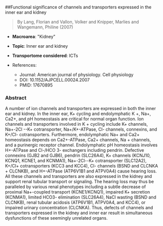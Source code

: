 ##Functional significance of channels and transporters expressed in the inner ear and kidney

> By Lang, Florian and Vallon, Volker and Knipper, Marlies and Wangemann, Philine (2007)

- **Macroarea**: "Kidney"
- **Topic**: Inner ear and kidney
- **Transportome considered**: ICTs

- References:
  - Journal: American journal of physiology. Cell physiology
  - DOI: 10.1152/AJPCELL.00024.2007
  - PMID: 17670895

### Abstract

A number of ion channels and transporters are expressed in both the inner ear and kidney. In the inner ear, K+ cycling and endolymphatic K +, Na+, Ca2+, and pH homeostasis are critical for normal organ function. Ion channels and transporters involved in K + cycling include K+ channels, Na+-2Cl --K+ cotransporter, Na+/K+-ATPase, Cl- channels, connexins, and K+/Cl- cotransporters. Furthermore, endolymphatic Na+ and Ca2+ homeostasis depends on Ca2+-ATPase, Ca2+ channels, Na + channels, and a purinergic receptor channel. Endolymphatic pH homeostasis involves H+-ATPase and Cl-/HCO 3- exchangers including pendrin. Defective connexins (GJB2 and GJB6), pendrin (SLC26A4), K+ channels (KCNJ10, KCNQ1, KCNE1, and KCNMA1), Na+-2Cl--K+ cotransporter (SLC12A2), K+/Cl+ cotransporters (KCC3 and KCC4), Cl- channels (BSND and CLCNKA + CLCNKB), and H+-ATPase (ATP6V1B1 and ATPV0A4) cause hearing loss. All these channels and transporters are also expressed in the kidney and support renal tubular transport or signaling. The hearing loss may thus be paralleled by various renal phenotypes including a subtle decrease of proximal Na+-coupled transport (KCNE1/KCNQ1), impaired K+ secretion (KCNMA1), limited HCO3- elimination (SLC26A4), NaCl wasting (BSND and CLCNKB), renal tubular acidosis (ATP6V1B1, ATPV0A4, and KCC4), or impaired urinary concentration (CLCNKA). Thus, defects of channels and transporters expressed in the kidney and inner ear result in simultaneous dysfunctions of these seemingly unrelated organs.
